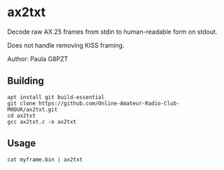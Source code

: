 # ax2txt
Decode raw AX.25 frames from stdin to human-readable form on stdout.

Does not handle removing KISS framing.

Author: Paula G8PZT

## Building

```
apt install git build-essential
git clone https://github.com/Online-Amateur-Radio-Club-M0OUK/ax2txt.git
cd ax2txt
gcc ax2txt.c -o ax2txt
```

## Usage

```
cat myframe.bin | ax2txt
```
